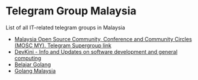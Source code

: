 # Telegram Group Malaysia

List of all IT-related telegram groups in Malaysia

+ [Malaysia Open Source Community, Conference and Community Circles (MOSC MY). Telegram Supergroup link](https://t.me/sumberterbukamy)
+ [DevKini - Info and Updates on software development and general computing](https://t.me/devkini)
+ [Belajar Golang](https://t.me/joinchat/AAAAAEF5prptfwTvnEhZng)
+ [Golang Malaysia](https://t.me/joinchat/AAAAAD_0LOtBImDV8gn0jA)
